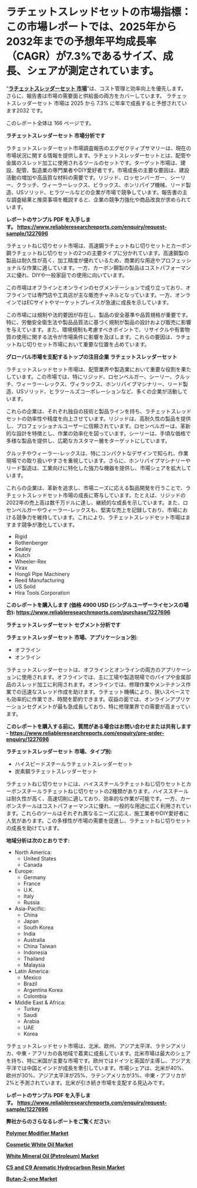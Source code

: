 <p><h1>ラチェットスレッドセットの市場指標：この市場レポートでは、2025年から2032年までの予想年平均成長率（CAGR）が7.3%であるサイズ、成長、シェアが測定されています。</h1></p><p>&ldquo;<strong><a href="https://www.reliableresearchreports.com/ratchet-threader-set-r1227696?utm_campaign=110&utm_medium=9&utm_source=Github&utm_content=ia&utm_term=10012025&utm_id=ratchet-threader-set">ラチェットスレッダーセット 市場</a></strong>&rdquo;は、コスト管理と効率向上を優先します。 さらに、報告書は市場の需要面と供給面の両方をカバーしています。 ラチェットスレッダーセット 市場は 2025 から 7.3% に年率で成長すると予想されています2032 です。</p>
<p>このレポート全体は 166 ページです。</p>
<p><strong>ラチェットスレッダーセット 市場分析です</strong></p>
<p><p>ラチェットスレッダーセット市場調査報告のエグゼクティブサマリーは、現在の市場状況に関する情報を提供します。ラチェットスレッダーセットとは、配管や金属のスレッド加工に使用されるツールのセットです。ターゲット市場は、建設、配管、製造業の専門業者やDIY愛好者です。市場成長の主要な要因は、建設活動の増加や高品質な材料の需要です。リジッド、ロッセンバーガー、シーリー、クラッチ、ウィーラーレックス、ビラックス、ホンリパイプ機械、リード製造、USソリッド、ヒラツールなどの企業が市場で競争しています。報告書の主な調査結果と推奨事項を概説すると、企業の競争力強化や商品改良が求められています。</p></p>
<p><strong>レポートのサンプル PDF を入手します。&nbsp;<a href="https://www.reliableresearchreports.com/enquiry/request-sample/1227696?utm_campaign=110&utm_medium=9&utm_source=Github&utm_content=ia&utm_term=10012025&utm_id=ratchet-threader-set">https://www.reliableresearchreports.com/enquiry/request-sample/1227696</a></strong></p>
<p><p>ラチェットねじ切りセット市場は、高速鋼ラチェットねじ切りセットとカーボン鋼ラチェットねじ切りセットの2つの主要タイプに分かれています。高速鋼製の製品は耐久性が高く、加工精度が優れているため、商業的な用途やプロフェッショナルな作業に適しています。一方、カーボン鋼製の製品はコストパフォーマンスに優れ、DIYや一般家庭での使用に向いています。</p><p>この市場はオフラインとオンラインのセグメンテーションで成り立っており、オフラインでは専門店や工具店が主な販売チャネルとなっています。一方、オンラインではECサイトやマーケットプレイスが急速に成長を示しています。</p><p>この市場には規制や法的要因が存在し、製品の安全基準や品質規格が重要です。特に、労働安全衛生法や製品品質法に基づく規制が製品の設計および販売に影響を与えています。また、環境規制も考慮すべきポイントで、リサイクルや有害物質の使用に関する法令が市場条件に影響を及ぼします。これらの要因は、ラチェットねじ切りセット市場において重要な位置を占めています。</p></p>
<p><strong>グローバル市場を支配するトップの注目企業 ラチェットスレッダーセット</strong></p>
<p><p>ラチェットスレッドセット市場は、配管業界や製造業において重要な役割を果たしています。この市場では、特にリジッド、ロセンベルガー、シーリー、クルッチ、ウィーラー-レックス、ヴィラックス、ホンリパイプマシナリー、リード製造、USソリッド、ヒラツールズコーポレーションなど、多くの企業が活動しています。</p><p>これらの企業は、それぞれ独自の技術と製品ラインを持ち、ラチェットスレッドセットの効率性や精度を向上させています。リジッドは、高耐久性の製品を提供し、プロフェッショナルユーザーに信頼されています。ロセンベルガーは、革新的な設計を特徴とし、作業の効率化を図っています。シーリーは、手頃な価格で多様な製品を提供し、広範なカスタマー層をターゲットにしています。</p><p>クルッチやウィーラー-レックスは、特にコンパクトなデザインで知られ、作業現場での取り扱いやすさを重視しています。さらに、ホンリパイプマシナリーやリード製造は、工業向けに特化した強力な機器を提供し、市場シェアを拡大しています。</p><p>これらの企業は、革新を追求し、市場ニーズに応える製品開発を行うことで、ラチェットスレッドセット市場の成長に寄与しています。たとえば、リジッドの2022年の売上高は数千万ドルに達し、継続的な成長を示しています。また、ロセンベルガーやウィーラー-レックスも、堅実な売上を記録しており、市場における競争力を維持しています。これにより、ラチェットスレッドセット市場はますます競争が激化しています。</p></p>
<p><ul><li>Rigid</li><li>Rothenberger</li><li>Sealey</li><li>Klutch</li><li>Wheeler-Rex</li><li>Virax</li><li>Hongli Pipe Machinery</li><li>Reed Manufacturing</li><li>US Solid</li><li>Hira Tools Corporation</li></ul></p>
<p><strong>このレポートを購入します (価格 4900 USD (シングルユーザーライセンスの場合):&nbsp;<a href="https://www.reliableresearchreports.com/purchase/1227696?utm_campaign=110&utm_medium=9&utm_source=Github&utm_content=ia&utm_term=10012025&utm_id=ratchet-threader-set">https://www.reliableresearchreports.com/purchase/1227696</a></strong></p>
<p><strong>ラチェットスレッダーセット セグメント分析です</strong></p>
<p><strong>ラチェットスレッダーセット 市場、アプリケーション別:</strong></p>
<p><ul><li>オフライン</li><li>オンライン</li></ul></p>
<p><p>ラチェットスレッダーセットは、オフラインとオンラインの両方のアプリケーションに使用されます。オフラインでは、主に工場や製造現場でのパイプや金属部品のスレッド加工に利用されます。オンラインでは、修理作業やメンテナンス作業での迅速なスレッド作成を助けます。ラチェット機構により、狭いスペースでも効率的に作業でき、時間を節約できます。収益の面では、オンラインアプリケーションセグメントが最も急成長しており、特に修理業界での需要が高まっています。</p></p>
<p><strong>このレポートを購入する前に、質問がある場合はお問い合わせまたは共有します - <a href="https://www.reliableresearchreports.com/enquiry/pre-order-enquiry/1227696?utm_campaign=110&utm_medium=9&utm_source=Github&utm_content=ia&utm_term=10012025&utm_id=ratchet-threader-set">https://www.reliableresearchreports.com/enquiry/pre-order-enquiry/1227696</a></strong></p>
<p><strong>ラチェットスレッダーセット 市場、タイプ別:</strong></p>
<p><ul><li>ハイスピードスチールラチェットスレッダーセット</li><li>炭素鋼ラチェットスレッダーセット</li></ul></p>
<p><p>ラチェットねじ切りセットには、ハイススチールラチェットねじ切りセットとカーボンスチールラチェットねじ切りセットの2種類があります。ハイススチールは耐久性が高く、高速切削に適しており、効率的な作業が可能です。一方、カーボンスチールはコストパフォーマンスに優れ、一般的な用途に広く利用されています。これらのツールはそれぞれ異なるニーズに応え、施工業者やDIY愛好者に人気があります。この多様性が市場の需要を促進し、ラチェットねじ切りセットの成長を助けています。</p></p>
<p><strong>地域分析は次のとおりです:</strong></p>
<p><ul>
    <li>
        North America:
        <ul>
            <li>United States</li>
            <li>Canada</li>
        </ul>
    </li>
    <li>
        Europe:
        <ul>
            <li>Germany</li>
            <li>France</li>
            <li>U.K.</li>
            <li>Italy</li>
            <li>Russia</li>
        </ul>
    </li>
    <li>
        Asia-Pacific:
        <ul>
            <li>China</li>
            <li>Japan</li>
            <li>South Korea</li>
            <li>India</li>
            <li>Australia</li>
            <li>China Taiwan</li>
            <li>Indonesia</li>
            <li>Thailand</li>
            <li>Malaysia</li>
        </ul>
    </li>
    <li>
        Latin America:
        <ul>
            <li>Mexico</li>
            <li>Brazil</li>
            <li>Argentina Korea</li>
            <li>Colombia</li>
        </ul>
    </li>
    <li>
        Middle East & Africa:
        <ul>
            <li>Turkey</li>
            <li>Saudi</li>
            <li>Arabia</li>
            <li>UAE</li>
            <li>Korea</li>
        </ul>
    </li>
    </ul></p>
<p><p>ラチェットスレッドセット市場は、北米、欧州、アジア太平洋、ラテンアメリカ、中東・アフリカの各地域で着実に成長しています。北米市場は最大のシェアを持ち、特に米国が主要な市場です。欧州ではドイツと英国が主導し、アジア太平洋では中国とインドが成長を牽引しています。市場シェアは、北米が40%、欧州が30%、アジア太平洋が25%、ラテンアメリカが3%、中東・アフリカが2%と予測されています。北米が引き続き市場を支配する見込みです。</p></p>
<p><strong>レポートのサンプル PDF を入手します。&nbsp;<a href="https://www.reliableresearchreports.com/enquiry/request-sample/1227696?utm_campaign=110&utm_medium=9&utm_source=Github&utm_content=ia&utm_term=10012025&utm_id=ratchet-threader-set">https://www.reliableresearchreports.com/enquiry/request-sample/1227696</a></strong></p>
<p><strong></strong></p>
<p><strong></strong></p>
<p><strong></strong></p>
<p><strong></strong></p>
<p><strong>弊社からのさらなるレポートをご覧ください:</strong></p>
<p><strong><p><a href="https://github.com/mayabungard8092/Market-Research-Report-List-1/blob/main/polymer-modifier-market.md?utm_campaign=110&utm_medium=9&utm_source=Github&utm_content=ia&utm_term=10012025&utm_id=ratchet-threader-set">Polymer Modifier Market</a></p><p><a href="https://github.com/FosterFahey91/Market-Research-Report-List-1/blob/main/cosmetic-white-oil-market.md?utm_campaign=110&utm_medium=9&utm_source=Github&utm_content=ia&utm_term=10012025&utm_id=ratchet-threader-set">Cosmetic White Oil Market</a></p><p><a href="https://github.com/kathiestrine5ty/Market-Research-Report-List-1/blob/main/white-mineral-oil-petroleum-market.md?utm_campaign=110&utm_medium=9&utm_source=Github&utm_content=ia&utm_term=10012025&utm_id=ratchet-threader-set">White Mineral Oil (Petroleum) Market</a></p><p><a href="https://github.com/globismark/Market-Research-Report-List-5/blob/main/c5-and-c9-aromatic-hydrocarbon-resin-market.md?utm_campaign=110&utm_medium=9&utm_source=Github&utm_content=ia&utm_term=10012025&utm_id=ratchet-threader-set">C5 and C9 Aromatic Hydrocarbon Resin Market</a></p><p><a href="https://github.com/NarcisoFerry/Market-Research-Report-List-1/blob/main/butan-2-one-market.md?utm_campaign=110&utm_medium=9&utm_source=Github&utm_content=ia&utm_term=10012025&utm_id=ratchet-threader-set">Butan-2-one Market</a></p></strong></p>